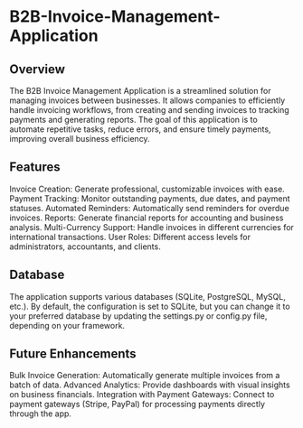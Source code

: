 # B2B-Invoice-Management-Application

## Overview

The B2B Invoice Management Application is a streamlined solution for managing invoices between businesses. It allows companies to efficiently handle invoicing workflows, from creating and sending invoices to tracking payments and generating reports. The goal of this application is to automate repetitive tasks, reduce errors, and ensure timely payments, improving overall business efficiency.

## Features

Invoice Creation: Generate professional, customizable invoices with ease.
Payment Tracking: Monitor outstanding payments, due dates, and payment statuses.
Automated Reminders: Automatically send reminders for overdue invoices.
Reports: Generate financial reports for accounting and business analysis.
Multi-Currency Support: Handle invoices in different currencies for international transactions.
User Roles: Different access levels for administrators, accountants, and clients.

## Database

The application supports various databases (SQLite, PostgreSQL, MySQL, etc.). By default, the configuration is set to SQLite, but you can change it to your preferred database by updating the settings.py or config.py file, depending on your framework.

## Future Enhancements

Bulk Invoice Generation: Automatically generate multiple invoices from a batch of data.
Advanced Analytics: Provide dashboards with visual insights on business financials.
Integration with Payment Gateways: Connect to payment gateways (Stripe, PayPal) for processing payments directly through the app.
